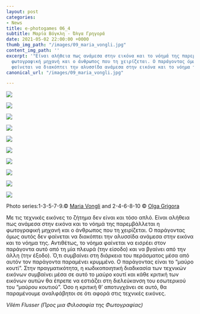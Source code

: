 ```yaml
---
layout: post
categories:
- News
title: e-photogames 06_4
subtitle: Μαρία Βόγκλη - Όλγα Γρηγορά
date: 2021-05-02 22:00:00 +0000
thumb_img_path: "/images/09_maria_vongli.jpg"
content_img_path: ''
excerpt: '"Είναι αλήθεια πως ανάμεσα στην εικόνα και το νόημά της παρεμβάλλεται η
  φωτογραφική μηχανή και ο άνθρωπος που τη χειρίζεται. Ο παράγοντας όμως αυτός δεν
  φαίνεται να διακόπτει την αλυσσίδα ανάμεσα στην εικόνα και το νόημα της"...'
canonical_url: "/images/09_maria_vongli.jpg"

---
```

![](/images/01_maria_vongli.JPG)

![](/images/02_grigora.jpg)

![](/images/03_maria_vongli.jpg)

![](/images/04_grigora.jpg)

![](/images/05_maria_vongli.jpg)

![](/images/06_grigora.jpg)

![](/images/07_maria_vongli.jpg)

![](/images/08_grigora.jpg)

![](/images/09_maria_vongli.jpg)

![](/images/10_grigora_2.jpg)

Photo series:1-3-5-7-9.© <a href="https://www.facebook.com/maria.vongli" target="blank"> Maria Vongli</a>  and  2-4-6-8-10  © <a href="https://www.facebook.com/olga.grece" target="blank"> Olga Grigora</a>

Με τις τεχνικές εικόνες το ζήτημα δεν είναι και τόσο απλό. Είναι αλήθεια πως ανάμεσα στην εικόνα και το νόημά της παρεμβάλλεται η φωτογραφική μηχανή και ο άνθρωπος που τη χειρίζεται. Ο παράγοντας όμως αυτός δεν φαίνεται να διακόπτει την αλυσσίδα ανάμεσα στην εικόνα και το νόημα της. Αντιθέτως, το νόημα φαίνεται να εισρέει στον παράγοντα αυτό από τη μία πλευρά (την είσοδο) και να βγαίνει από την άλλη (την έξοδο). Ό,τι συμβαίνει στη διάρκεια του περάσματος μέσα από αυτόν τον παράγοντα παραμένει κρυμμένο. Ο παράγοντας είναι το “μαύρο κουτί”. Στην πραγματικότητα, η κωδικοποιητική διαδικασία των τεχνικών εικόνων συμβαίνει μέσα σε αυτό το μαύρο κουτί και κάθε κριτική των εικόνων αυτών θα έπρεπε να εστιάζει στη διελεύκανση του εσωτερικού του “μαύρου κουτιού”. Όσο η κριτική θ’ αποτυγχάνει σε αυτό, θα παραμένουμε αναλφάβητοι σε ότι αφορά στις τεχνικές εικόνες.

_Vilém Flusser (Προς μια Φιλοσοφία της Φωτογραφίας)_